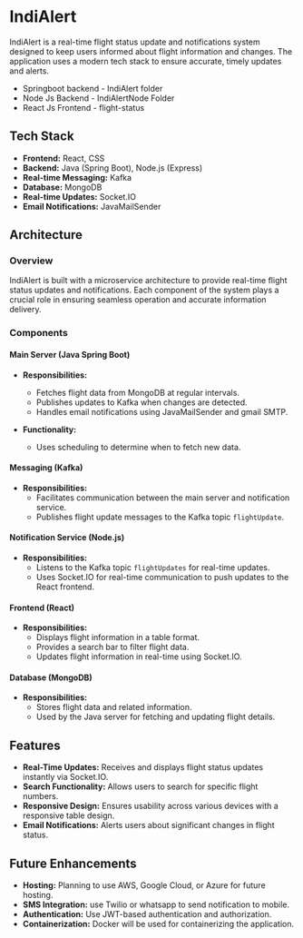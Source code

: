 # IndiAlert

IndiAlert is a real-time flight status update and notifications system designed to keep users informed about flight information and changes. The application uses a modern tech stack to ensure accurate, timely updates and alerts.

- Springboot backend - IndiAlert folder
- Node Js Backend - IndiAlertNode Folder
- React Js Frontend - flight-status

## Tech Stack

- **Frontend:** React, CSS
- **Backend:** Java (Spring Boot), Node.js (Express)
- **Real-time Messaging:** Kafka
- **Database:** MongoDB
- **Real-time Updates:** Socket.IO
- **Email Notifications:** JavaMailSender

## Architecture

### Overview

IndiAlert is built with a microservice architecture to provide real-time flight status updates and notifications. Each component of the system plays a crucial role in ensuring seamless operation and accurate information delivery.

### Components

#### Main Server (Java Spring Boot)

- **Responsibilities:**
  - Fetches flight data from MongoDB at regular intervals.
  - Publishes updates to Kafka when changes are detected.
  - Handles email notifications using JavaMailSender and gmail SMTP.

- **Functionality:**
  - Uses scheduling to determine when to fetch new data.

#### Messaging (Kafka)

- **Responsibilities:**
  - Facilitates communication between the main server and notification service.
  - Publishes flight update messages to the Kafka topic `flightUpdate`.

#### Notification Service (Node.js)

- **Responsibilities:**
  - Listens to the Kafka topic `flightUpdates` for real-time updates.
  - Uses Socket.IO for real-time communication to push updates to the React frontend.

#### Frontend (React)

- **Responsibilities:**
  - Displays flight information in a table format.
  - Provides a search bar to filter flight data.
  - Updates flight information in real-time using Socket.IO.

#### Database (MongoDB)

- **Responsibilities:**
  - Stores flight data and related information.
  - Used by the Java server for fetching and updating flight details.

## Features

- **Real-Time Updates:** Receives and displays flight status updates instantly via Socket.IO.
- **Search Functionality:** Allows users to search for specific flight numbers.
- **Responsive Design:** Ensures usability across various devices with a responsive table design.
- **Email Notifications:** Alerts users about significant changes in flight status.

## Future Enhancements

- **Hosting:** Planning to use AWS, Google Cloud, or Azure for future hosting.
- **SMS Integration:** use Twilio or whatsapp to send notification to mobile.
- **Authentication:** Use JWT-based authentication and authorization.
- **Containerization:** Docker will be used for containerizing the application.
